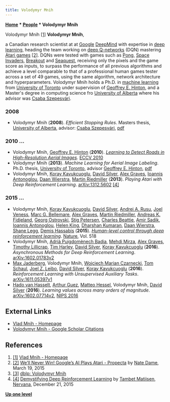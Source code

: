 ```yaml
---
title: Volodymyr Mnih
---
```

**[Home](Home "Home") \* [People](People "People") \* Volodymyr Mnih**



 [](https://www.cs.toronto.edu/~vmnih/) Volodymyr Mnih <a id="cite-note-1" href="#cite-ref-1">[1]</a> 
**Volodymyr Mnih**,  

a Canadian research scientist at at [Google](index.php?title=Google&action=edit&redlink=1 "Google (page does not exist)") [DeepMind](index.php?title=DeepMind&action=edit&redlink=1 "DeepMind (page does not exist)") with expertise in [deep learning](Deep_Learning "Deep Learning"), heading the team working on [deep Q-networks](Neural_Networks#Deep "Neural Networks") (DQN) mastering [Atari games](https://en.wikipedia.org/wiki/Atari_Games) <a id="cite-note-2" href="#cite-ref-2">[2]</a>. DQNs were tested with games such as [Pong](https://en.wikipedia.org/wiki/Pong), [Space Invaders](https://en.wikipedia.org/wiki/Space_Invaders), [Breakout](https://en.wikipedia.org/wiki/Breakout_(video_game)) and [Seaquest](https://en.wikipedia.org/wiki/Seaquest_(video_game)), receiving only the pixels and the game score as inputs, to surpass the performance of all previous algorithms and achieve a level comparable to that of a professional human games tester across a set of 49 games, using the same algorithm, network architecture and hyperparameters. Volodymyr Mnih holds a Ph.D. in [machine learning](Learning "Learning") from [University of Toronto](University_of_Toronto "University of Toronto") under supervision of [Geoffrey E. Hinton](Mathematician#GEHinton "Mathematician"), and a Master's degree in computing science fro [University of Alberta](University_of_Alberta "University of Alberta") where his advisor was [Csaba Szepesvári](Csaba_Szepesv%C3%A1ri "Csaba Szepesvári"). 



### 2008


* Volodymyr Mnih (**2008**). *Efficient Stopping Rules*. Masters thesis, [University of Alberta](University_of_Alberta "University of Alberta"), advisor: [Csaba Szepesvári](Csaba_Szepesv%C3%A1ri "Csaba Szepesvári"), [pdf](https://www.cs.toronto.edu/~vmnih/docs/msc-thesis.pdf)


### 2010 ...


* Volodymyr Mnih, [Geoffrey E. Hinton](Mathematician#GEHinton "Mathematician") (**2010**). *[Learning to Detect Roads in High-Resolution Aerial Images](http://link.springer.com/chapter/10.1007/978-3-642-15567-3_16)*. [ECCV 2010](http://dblp.uni-trier.de/db/conf/eccv/eccv2010-6.html#MnihH10)
* Volodymyr Mnih (**2013**). *Machine Learning for Aerial Image Labeling*. Ph.D. thesis, [University of Toronto](University_of_Toronto "University of Toronto"), advisor [Geoffrey E. Hinton](Mathematician#GEHinton "Mathematician"), [pdf](https://www.cs.toronto.edu/~vmnih/docs/Mnih_Volodymyr_PhD_Thesis.pdf)
* Volodymyr Mnih, [Koray Kavukcuoglu](Koray_Kavukcuoglu "Koray Kavukcuoglu"), [David Silver](David_Silver "David Silver"), [Alex Graves](index.php?title=Alex_Graves&action=edit&redlink=1 "Alex Graves (page does not exist)"), [Ioannis Antonoglou](Ioannis_Antonoglou "Ioannis Antonoglou"), [Daan Wierstra](index.php?title=Daan_Wierstra&action=edit&redlink=1 "Daan Wierstra (page does not exist)"), [Martin Riedmiller](index.php?title=Martin_Riedmiller&action=edit&redlink=1 "Martin Riedmiller (page does not exist)") (**2013**). *Playing Atari with Deep Reinforcement Learning*. [arXiv:1312.5602](http://arxiv.org/abs/1312.5602) <a id="cite-note-4" href="#cite-ref-4">[4]</a>


### 2015 ...


* Volodymyr Mnih, [Koray Kavukcuoglu](Koray_Kavukcuoglu "Koray Kavukcuoglu"), [David Silver](David_Silver "David Silver"), [Andrei A. Rusu](Mathematician#AARusu "Mathematician"), [Joel Veness](Joel_Veness "Joel Veness"), [Marc G. Bellemare](index.php?title=Marc_G._Bellemare&action=edit&redlink=1 "Marc G. Bellemare (page does not exist)"), [Alex Graves](index.php?title=Alex_Graves&action=edit&redlink=1 "Alex Graves (page does not exist)"), [Martin Riedmiller](index.php?title=Martin_Riedmiller&action=edit&redlink=1 "Martin Riedmiller (page does not exist)"), [Andreas K. Fidjeland](index.php?title=Andreas_K._Fidjeland&action=edit&redlink=1 "Andreas K. Fidjeland (page does not exist)"), [Georg Ostrovski](index.php?title=Georg_Ostrovski&action=edit&redlink=1 "Georg Ostrovski (page does not exist)"), [Stig Petersen](index.php?title=Stig_Petersen&action=edit&redlink=1 "Stig Petersen (page does not exist)"), [Charles Beattie](index.php?title=Charles_Beattie&action=edit&redlink=1 "Charles Beattie (page does not exist)"), [Amir Sadik](index.php?title=Amir_Sadik&action=edit&redlink=1 "Amir Sadik (page does not exist)"), [Ioannis Antonoglou](Ioannis_Antonoglou "Ioannis Antonoglou"), [Helen King](index.php?title=Helen_King&action=edit&redlink=1 "Helen King (page does not exist)"), [Dharshan Kumaran](Dharshan_Kumaran "Dharshan Kumaran"), [Daan Wierstra](index.php?title=Daan_Wierstra&action=edit&redlink=1 "Daan Wierstra (page does not exist)"), [Shane Legg](index.php?title=Shane_Legg&action=edit&redlink=1 "Shane Legg (page does not exist)"), [Demis Hassabis](Demis_Hassabis "Demis Hassabis") (**2015**). *[Human-level control through deep reinforcement learning](http://www.nature.com/nature/journal/v518/n7540/abs/nature14236.html)*. [Nature](https://en.wikipedia.org/wiki/Nature_%28journal%29), Vol. 518
* Volodymyr Mnih, [Adrià Puigdomènech Badia](index.php?title=Adri%C3%A0_Puigdom%C3%A8nech_Badia&action=edit&redlink=1 "Adrià Puigdomènech Badia (page does not exist)"), [Mehdi Mirza](index.php?title=Mehdi_Mirza&action=edit&redlink=1 "Mehdi Mirza (page does not exist)"), [Alex Graves](index.php?title=Alex_Graves&action=edit&redlink=1 "Alex Graves (page does not exist)"), [Timothy Lillicrap](Timothy_Lillicrap "Timothy Lillicrap"), [Tim Harley](index.php?title=Tim_Harley&action=edit&redlink=1 "Tim Harley (page does not exist)"), [David Silver](David_Silver "David Silver"), [Koray Kavukcuoglu](Koray_Kavukcuoglu "Koray Kavukcuoglu") (**2016**). *Asynchronous Methods for Deep Reinforcement Learning*. [arXiv:1602.01783v2](https://arxiv.org/abs/1602.01783)
* [Max Jaderberg](index.php?title=Max_Jaderberg&action=edit&redlink=1 "Max Jaderberg (page does not exist)"), Volodymyr Mnih, [Wojciech Marian Czarnecki](index.php?title=Wojciech_Marian_Czarnecki&action=edit&redlink=1 "Wojciech Marian Czarnecki (page does not exist)"), [Tom Schaul](index.php?title=Tom_Schaul&action=edit&redlink=1 "Tom Schaul (page does not exist)"), [Joel Z. Leibo](index.php?title=Joel_Z._Leibo&action=edit&redlink=1 "Joel Z. Leibo (page does not exist)"), [David Silver](David_Silver "David Silver"), [Koray Kavukcuoglu](Koray_Kavukcuoglu "Koray Kavukcuoglu") (**2016**). *Reinforcement Learning with Unsupervised Auxiliary Tasks*. [arXiv:1611.05397v1](https://arxiv.org/abs/1611.05397v1)
* [Hado van Hasselt](index.php?title=Hado_van_Hasselt&action=edit&redlink=1 "Hado van Hasselt (page does not exist)"), [Arthur Guez](Arthur_Guez "Arthur Guez"), [Matteo Hessel](index.php?title=Matteo_Hessel&action=edit&redlink=1 "Matteo Hessel (page does not exist)"), Volodymyr Mnih, [David Silver](David_Silver "David Silver") (**2016**). *Learning values across many orders of magnitude*. [arXiv:1602.07714v2](https://arxiv.org/abs/1602.07714), [NIPS 2016](https://nips.cc/Conferences/2016/Schedule?type=Poster)


## External Links


* [Vlad Mnih - Homepage](https://www.cs.toronto.edu/~vmnih/)
* [Volodymyr Mnih - Google Scholar Citations](https://scholar.google.com/citations?user=rLdfJ1gAAAAJ&hl=en)


## References


1. <a id="cite-ref-1" href="#cite-note-1">[1]</a> [Vlad Mnih - Homepage](https://www.cs.toronto.edu/~vmnih/)
2. <a id="cite-ref-2" href="#cite-note-2">[2]</a> [We’ll Never Win! Google’s AI Plays Atari - Propecta](https://propecta.com/googles-ai-can-beat-atari-games) by [Nate Dame](https://www.linkedin.com/in/natedame/en), March 19, 2015
3. <a id="cite-ref-3" href="#cite-note-3">[3]</a> [dblp: Volodymyr Mnih](http://dblp.uni-trier.de/pers/hd/m/Mnih:Volodymyr)
4. <a id="cite-ref-4" href="#cite-note-4">[4]</a> [Demystifying Deep Reinforcement Learning](http://www.nervanasys.com/demystifying-deep-reinforcement-learning/) by [Tambet Matiisen](http://www.nervanasys.com/author/tambet/), [Nervana](http://www.nervanasys.com/), December 21, 2015

**[Up one level](People "People")**







 
